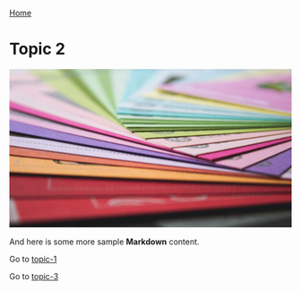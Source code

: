 [Home](/home.md)

# Topic 2

![](/images/andrew-pons-6-RhsUzKO6g-unsplash.jpg ':class=banner-image')

And here is some more sample **Markdown** content.  

Go to [topic-1](/topic-1.md)

Go to [topic-3](/my-folder/my-folder-2/topic-3.md)
